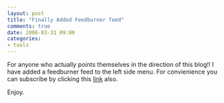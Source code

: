 ```yaml
---
layout: post
title: "Finally Added Feedburner feed"
comments: true
date: 2006-03-31 09:00
categories:
- tools
---
```


For anyone who actually points themselves in the direction of this blog!! I have added a feedburner feed to the left side menu. For convienience you can subscribe by clicking this [link](http://feeds.feedburner.com/JPBoodhoo) also.

Enjoy.




